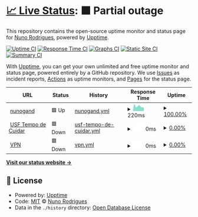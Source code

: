 # [📈 Live Status](https://nunogand.com): <!--live status--> **🟧 Partial outage**

This repository contains the open-source uptime monitor and status page for [Nuno Rodrigues](nunogand.github.io), powered by [Upptime](https://github.com/upptime/upptime).

[![Uptime CI](https://github.com/nunogand/upptime/workflows/Uptime%20CI/badge.svg)](https://github.com/nunogand/upptime/actions?query=workflow%3A%22Uptime+CI%22)
[![Response Time CI](https://github.com/nunogand/upptime/workflows/Response%20Time%20CI/badge.svg)](https://github.com/nunogand/upptime/actions?query=workflow%3A%22Response+Time+CI%22)
[![Graphs CI](https://github.com/nunogand/upptime/workflows/Graphs%20CI/badge.svg)](https://github.com/nunogand/upptime/actions?query=workflow%3A%22Graphs+CI%22)
[![Static Site CI](https://github.com/nunogand/upptime/workflows/Static%20Site%20CI/badge.svg)](https://github.com/nunogand/upptime/actions?query=workflow%3A%22Static+Site+CI%22)
[![Summary CI](https://github.com/nunogand/upptime/workflows/Summary%20CI/badge.svg)](https://github.com/nunogand/upptime/actions?query=workflow%3A%22Summary+CI%22)

With [Upptime](https://upptime.js.org), you can get your own unlimited and free uptime monitor and status page, powered entirely by a GitHub repository. We use [Issues](https://github.com/nunogand/upptime/issues) as incident reports, [Actions](https://github.com/nunogand/upptime/actions) as uptime monitors, and [Pages](https://nunogand.com) for the status page.

<!--start: status pages-->
<!-- This summary is generated by Upptime (https://github.com/upptime/upptime) -->
<!-- Do not edit this manually, your changes will be overwritten -->
<!-- prettier-ignore -->
| URL | Status | History | Response Time | Uptime |
| --- | ------ | ------- | ------------- | ------ |
| <img alt="" src="https://icons.duckduckgo.com/ip3/nunogand.com.ico" height="13"> [nunogand](https://nunogand.com) | 🟩 Up | [nunogand.yml](https://github.com/nunogand/uptime/commits/HEAD/history/nunogand.yml) | <details><summary><img alt="Response time graph" src="./graphs/nunogand/response-time-week.png" height="20"> 220ms</summary><br><a href="https://nunogand.github.io/uptime/history/nunogand"><img alt="Response time 589" src="https://img.shields.io/endpoint?url=https%3A%2F%2Fraw.githubusercontent.com%2Fnunogand%2Fuptime%2FHEAD%2Fapi%2Fnunogand%2Fresponse-time.json"></a><br><a href="https://nunogand.github.io/uptime/history/nunogand"><img alt="24-hour response time 200" src="https://img.shields.io/endpoint?url=https%3A%2F%2Fraw.githubusercontent.com%2Fnunogand%2Fuptime%2FHEAD%2Fapi%2Fnunogand%2Fresponse-time-day.json"></a><br><a href="https://nunogand.github.io/uptime/history/nunogand"><img alt="7-day response time 220" src="https://img.shields.io/endpoint?url=https%3A%2F%2Fraw.githubusercontent.com%2Fnunogand%2Fuptime%2FHEAD%2Fapi%2Fnunogand%2Fresponse-time-week.json"></a><br><a href="https://nunogand.github.io/uptime/history/nunogand"><img alt="30-day response time 328" src="https://img.shields.io/endpoint?url=https%3A%2F%2Fraw.githubusercontent.com%2Fnunogand%2Fuptime%2FHEAD%2Fapi%2Fnunogand%2Fresponse-time-month.json"></a><br><a href="https://nunogand.github.io/uptime/history/nunogand"><img alt="1-year response time 589" src="https://img.shields.io/endpoint?url=https%3A%2F%2Fraw.githubusercontent.com%2Fnunogand%2Fuptime%2FHEAD%2Fapi%2Fnunogand%2Fresponse-time-year.json"></a></details> | <details><summary><a href="https://nunogand.github.io/uptime/history/nunogand">100.00%</a></summary><a href="https://nunogand.github.io/uptime/history/nunogand"><img alt="All-time uptime 99.98%" src="https://img.shields.io/endpoint?url=https%3A%2F%2Fraw.githubusercontent.com%2Fnunogand%2Fuptime%2FHEAD%2Fapi%2Fnunogand%2Fuptime.json"></a><br><a href="https://nunogand.github.io/uptime/history/nunogand"><img alt="24-hour uptime 100.00%" src="https://img.shields.io/endpoint?url=https%3A%2F%2Fraw.githubusercontent.com%2Fnunogand%2Fuptime%2FHEAD%2Fapi%2Fnunogand%2Fuptime-day.json"></a><br><a href="https://nunogand.github.io/uptime/history/nunogand"><img alt="7-day uptime 100.00%" src="https://img.shields.io/endpoint?url=https%3A%2F%2Fraw.githubusercontent.com%2Fnunogand%2Fuptime%2FHEAD%2Fapi%2Fnunogand%2Fuptime-week.json"></a><br><a href="https://nunogand.github.io/uptime/history/nunogand"><img alt="30-day uptime 100.00%" src="https://img.shields.io/endpoint?url=https%3A%2F%2Fraw.githubusercontent.com%2Fnunogand%2Fuptime%2FHEAD%2Fapi%2Fnunogand%2Fuptime-month.json"></a><br><a href="https://nunogand.github.io/uptime/history/nunogand"><img alt="1-year uptime 99.98%" src="https://img.shields.io/endpoint?url=https%3A%2F%2Fraw.githubusercontent.com%2Fnunogand%2Fuptime%2FHEAD%2Fapi%2Fnunogand%2Fuptime-year.json"></a></details>
| <img alt="" src="https://icons.duckduckgo.com/ip3/null.ico" height="13"> [USF Tempo de Cuidar](https:www.usftempodecuidar.pt) | 🟥 Down | [usf-tempo-de-cuidar.yml](https://github.com/nunogand/uptime/commits/HEAD/history/usf-tempo-de-cuidar.yml) | <details><summary><img alt="Response time graph" src="./graphs/usf-tempo-de-cuidar/response-time-week.png" height="20"> 0ms</summary><br><a href="https://nunogand.github.io/uptime/history/usf-tempo-de-cuidar"><img alt="Response time 0" src="https://img.shields.io/endpoint?url=https%3A%2F%2Fraw.githubusercontent.com%2Fnunogand%2Fuptime%2FHEAD%2Fapi%2Fusf-tempo-de-cuidar%2Fresponse-time.json"></a><br><a href="https://nunogand.github.io/uptime/history/usf-tempo-de-cuidar"><img alt="24-hour response time 0" src="https://img.shields.io/endpoint?url=https%3A%2F%2Fraw.githubusercontent.com%2Fnunogand%2Fuptime%2FHEAD%2Fapi%2Fusf-tempo-de-cuidar%2Fresponse-time-day.json"></a><br><a href="https://nunogand.github.io/uptime/history/usf-tempo-de-cuidar"><img alt="7-day response time 0" src="https://img.shields.io/endpoint?url=https%3A%2F%2Fraw.githubusercontent.com%2Fnunogand%2Fuptime%2FHEAD%2Fapi%2Fusf-tempo-de-cuidar%2Fresponse-time-week.json"></a><br><a href="https://nunogand.github.io/uptime/history/usf-tempo-de-cuidar"><img alt="30-day response time 0" src="https://img.shields.io/endpoint?url=https%3A%2F%2Fraw.githubusercontent.com%2Fnunogand%2Fuptime%2FHEAD%2Fapi%2Fusf-tempo-de-cuidar%2Fresponse-time-month.json"></a><br><a href="https://nunogand.github.io/uptime/history/usf-tempo-de-cuidar"><img alt="1-year response time 0" src="https://img.shields.io/endpoint?url=https%3A%2F%2Fraw.githubusercontent.com%2Fnunogand%2Fuptime%2FHEAD%2Fapi%2Fusf-tempo-de-cuidar%2Fresponse-time-year.json"></a></details> | <details><summary><a href="https://nunogand.github.io/uptime/history/usf-tempo-de-cuidar">0.00%</a></summary><a href="https://nunogand.github.io/uptime/history/usf-tempo-de-cuidar"><img alt="All-time uptime 0.00%" src="https://img.shields.io/endpoint?url=https%3A%2F%2Fraw.githubusercontent.com%2Fnunogand%2Fuptime%2FHEAD%2Fapi%2Fusf-tempo-de-cuidar%2Fuptime.json"></a><br><a href="https://nunogand.github.io/uptime/history/usf-tempo-de-cuidar"><img alt="24-hour uptime 0.00%" src="https://img.shields.io/endpoint?url=https%3A%2F%2Fraw.githubusercontent.com%2Fnunogand%2Fuptime%2FHEAD%2Fapi%2Fusf-tempo-de-cuidar%2Fuptime-day.json"></a><br><a href="https://nunogand.github.io/uptime/history/usf-tempo-de-cuidar"><img alt="7-day uptime 0.00%" src="https://img.shields.io/endpoint?url=https%3A%2F%2Fraw.githubusercontent.com%2Fnunogand%2Fuptime%2FHEAD%2Fapi%2Fusf-tempo-de-cuidar%2Fuptime-week.json"></a><br><a href="https://nunogand.github.io/uptime/history/usf-tempo-de-cuidar"><img alt="30-day uptime 1.38%" src="https://img.shields.io/endpoint?url=https%3A%2F%2Fraw.githubusercontent.com%2Fnunogand%2Fuptime%2FHEAD%2Fapi%2Fusf-tempo-de-cuidar%2Fuptime-month.json"></a><br><a href="https://nunogand.github.io/uptime/history/usf-tempo-de-cuidar"><img alt="1-year uptime 0.00%" src="https://img.shields.io/endpoint?url=https%3A%2F%2Fraw.githubusercontent.com%2Fnunogand%2Fuptime%2FHEAD%2Fapi%2Fusf-tempo-de-cuidar%2Fuptime-year.json"></a></details>
| <img alt="" src="https://icons.duckduckgo.com/ip3/nunogand.asuscomm.com.ico" height="13"> [VPN](https://nunogand.asuscomm.com) | 🟥 Down | [vpn.yml](https://github.com/nunogand/uptime/commits/HEAD/history/vpn.yml) | <details><summary><img alt="Response time graph" src="./graphs/vpn/response-time-week.png" height="20"> 0ms</summary><br><a href="https://nunogand.github.io/uptime/history/vpn"><img alt="Response time 0" src="https://img.shields.io/endpoint?url=https%3A%2F%2Fraw.githubusercontent.com%2Fnunogand%2Fuptime%2FHEAD%2Fapi%2Fvpn%2Fresponse-time.json"></a><br><a href="https://nunogand.github.io/uptime/history/vpn"><img alt="24-hour response time 0" src="https://img.shields.io/endpoint?url=https%3A%2F%2Fraw.githubusercontent.com%2Fnunogand%2Fuptime%2FHEAD%2Fapi%2Fvpn%2Fresponse-time-day.json"></a><br><a href="https://nunogand.github.io/uptime/history/vpn"><img alt="7-day response time 0" src="https://img.shields.io/endpoint?url=https%3A%2F%2Fraw.githubusercontent.com%2Fnunogand%2Fuptime%2FHEAD%2Fapi%2Fvpn%2Fresponse-time-week.json"></a><br><a href="https://nunogand.github.io/uptime/history/vpn"><img alt="30-day response time 0" src="https://img.shields.io/endpoint?url=https%3A%2F%2Fraw.githubusercontent.com%2Fnunogand%2Fuptime%2FHEAD%2Fapi%2Fvpn%2Fresponse-time-month.json"></a><br><a href="https://nunogand.github.io/uptime/history/vpn"><img alt="1-year response time 0" src="https://img.shields.io/endpoint?url=https%3A%2F%2Fraw.githubusercontent.com%2Fnunogand%2Fuptime%2FHEAD%2Fapi%2Fvpn%2Fresponse-time-year.json"></a></details> | <details><summary><a href="https://nunogand.github.io/uptime/history/vpn">0.00%</a></summary><a href="https://nunogand.github.io/uptime/history/vpn"><img alt="All-time uptime 0.00%" src="https://img.shields.io/endpoint?url=https%3A%2F%2Fraw.githubusercontent.com%2Fnunogand%2Fuptime%2FHEAD%2Fapi%2Fvpn%2Fuptime.json"></a><br><a href="https://nunogand.github.io/uptime/history/vpn"><img alt="24-hour uptime 0.00%" src="https://img.shields.io/endpoint?url=https%3A%2F%2Fraw.githubusercontent.com%2Fnunogand%2Fuptime%2FHEAD%2Fapi%2Fvpn%2Fuptime-day.json"></a><br><a href="https://nunogand.github.io/uptime/history/vpn"><img alt="7-day uptime 0.00%" src="https://img.shields.io/endpoint?url=https%3A%2F%2Fraw.githubusercontent.com%2Fnunogand%2Fuptime%2FHEAD%2Fapi%2Fvpn%2Fuptime-week.json"></a><br><a href="https://nunogand.github.io/uptime/history/vpn"><img alt="30-day uptime 0.00%" src="https://img.shields.io/endpoint?url=https%3A%2F%2Fraw.githubusercontent.com%2Fnunogand%2Fuptime%2FHEAD%2Fapi%2Fvpn%2Fuptime-month.json"></a><br><a href="https://nunogand.github.io/uptime/history/vpn"><img alt="1-year uptime 0.00%" src="https://img.shields.io/endpoint?url=https%3A%2F%2Fraw.githubusercontent.com%2Fnunogand%2Fuptime%2FHEAD%2Fapi%2Fvpn%2Fuptime-year.json"></a></details>

<!--end: status pages-->

[**Visit our status website →**](https://nunogand.com)

## 📄 License

- Powered by: [Upptime](https://github.com/upptime/upptime)
- Code: [MIT](./LICENSE) © [Nuno Rodrigues](nunogand.github.io)
- Data in the `./history` directory: [Open Database License](https://opendatacommons.org/licenses/odbl/1-0/)
